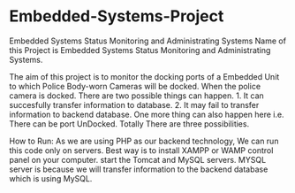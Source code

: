 # Embedded-Systems-Project
Embedded Systems Status Monitoring and Administrating Systems
Name of this Project is Embedded Systems Status Monitoring and Administrating Systems. 

The aim of this project is to monitor the docking ports of a Embedded Unit to which Police Body-worn Cameras will be docked. When the police camera is docked. There are two possible things can happen. 1. It can succesfully transfer information to database. 2. It may fail to transfer information to backend database. One more thing can also happen here i.e. There can be port UnDocked. Totally There are three possibilities.

How to Run:
As we are using PHP as our backend technology, We can run this code only on servers.
Best way is to install XAMPP or WAMP control panel on your computer. start the Tomcat and MySQL servers. MYSQL server is because we will transfer information to the backend database which is using MySQL.

